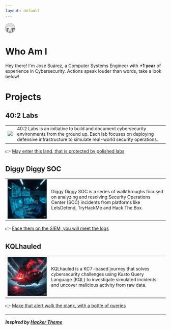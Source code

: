 ```yaml
---
layout: default
---
```


<style>
.yt-play-btn {
  width: 30px;
  height: 30px;
  overflow: hidden;
  border-radius: 50%;
  display: inline-block;
  position: relative;
  background: #000;
  box-shadow: 0 1px 3px rgba(0,0,0,0.4);
  cursor: pointer;
}

.yt-play-btn iframe {
  width: 560px;
  height: 315px;
  border: 0;
  margin-left: -240px;
  margin-top: -117.5px;
  display: block;
  pointer-events: auto;
}

.yt-play-btn::after {
  content: "▶";
  position: absolute;
  top: 50%;
  left: 52%;
  transform: translate(-50%, -50%);
  font-size: 14px;
  color: white;
  pointer-events: none;
}
</style>

<div class="yt-play-btn" title="Play">
  <iframe
    src="https://www.youtube.com/embed/0CNPR2qNzxk?autoplay=0&controls=0&modestbranding=1&rel=0"
    allow="autoplay; encrypted-media"
    allowfullscreen>
  </iframe>
</div>

# Who Am I
Hey there! I'm José Suárez, a Computer Systems Engineer with **+1 year** of experience in Cybersecurity. Actions speak louder than words, take a look below!

# Projects

## 40:2 Labs
<table>
  <tbody>
    <tr>
      <td><img src="images/40-2-labs/cover.png" /></td>
      <td>40:2 Labs is an initiative to build and document cybersecurity environments from the ground up. Each lab focuses on deploying defensive infrastructure to simulate real-world security operations.</td>
    </tr>
  </tbody>
</table>

👉 [May enter this land, that is protected by polished labs](projects/40-2-labs/index.md)

## Diggy Diggy SOC
<table>
  <tbody>
    <tr>
      <td><img src="images/diggy-diggy-soc.png" /></td>
      <td>Diggy Diggy SOC is a series of walkthroughs focused on analyzing and resolving Security Operations Center (SOC) incidents from platforms like LetsDefend, TryHackMe and Hack The Box.</td>
    </tr>
  </tbody>
</table>

👉 [Face them on the SIEM, you will meet the logs](#)

## KQLhauled
<table>
  <tbody>
    <tr>
      <td><img src="images/kqlhauled.png" /></td>
      <td>KQLhauled is a KC7-based journey that solves cybersecurity challenges using Kusto Query Language (KQL) to investigate simulated incidents and uncover malicious activity from raw data.</td>
    </tr>
  </tbody>
</table>

👉 [Make that alert walk the plank, with a bottle of queries](#)

* * *
_**Inspired by [Hacker Theme](https://github.com/pages-themes/hacker)**_